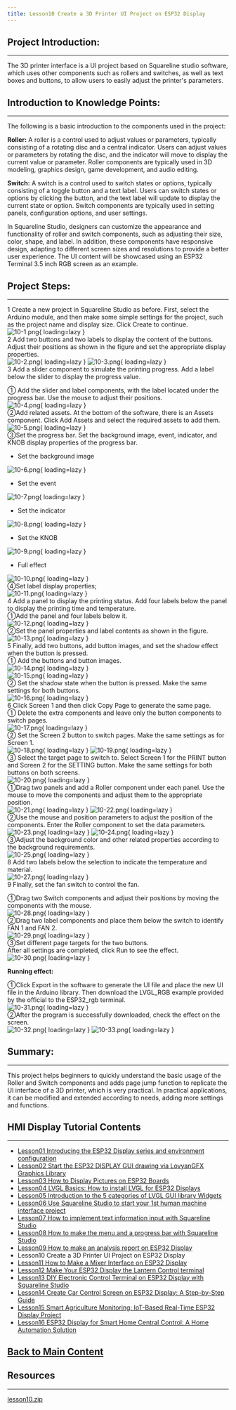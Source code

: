 ```yaml
---
title: Lesson10 Create a 3D Printer UI Project on ESP32 Display
---
```


## **Project Introduction:**
----

The 3D printer interface is a UI project based on Squareline studio software, which uses other components such as rollers and switches, as well as text boxes and buttons, to allow users to easily adjust the printer's parameters.

## **Introduction to Knowledge Points:**
-----

The following is a basic introduction to the components used in the project:

**Roller:** A roller is a control used to adjust values or parameters, typically consisting of a rotating disc and a central indicator. Users can adjust values or parameters by rotating the disc, and the indicator will move to display the current value or parameter. Roller components are typically used in 3D modeling, graphics design, game development, and audio editing.

**Switch:** A switch is a control used to switch states or options, typically consisting of a toggle button and a text label. Users can switch states or options by clicking the button, and the text label will update to display the current state or option. Switch components are typically used in setting panels, configuration options, and user settings.

In Squareline Studio, designers can customize the appearance and functionality of roller and switch components, such as adjusting their size, color, shape, and label. In addition, these components have responsive design, adapting to different screen sizes and resolutions to provide a better user experience. The UI content will be showcased using an ESP32 Terminal 3.5 inch RGB screen as an example.

## **Project Steps:**
-----

1 Create a new project in Squareline Studio as before. First, select the Arduino module, and then make some simple settings for the project, such as the project name and display size. Click Create to continue.     
![10-1.png](https://wiki.elecrow.com/images/thumb/f/f1/10-1.png/640px-10-1.png){ loading=lazy }  
2 Add two buttons and two labels to display the content of the buttons. Adjust their positions as shown in the figure and set the appropriate display properties.     
![10-2.png](https://wiki.elecrow.com/images/thumb/a/ab/10-2.png/300px-10-2.png){ loading=lazy }
![10-3.png](https://wiki.elecrow.com/images/thumb/3/3e/10-3.png/367px-10-3.png){ loading=lazy }  
3 Add a slider component to simulate the printing progress. Add a label below the slider to display the progress value.

① Add the slider and label components, with the label located under the progress bar. Use the mouse to adjust their positions.     
![10-4.png](https://wiki.elecrow.com/images/d/d8/10-4.png){ loading=lazy }   
②Add related assets. At the bottom of the software, there is an Assets component. Click Add Assets and select the required assets to add them.     
![10-5.png](https://wiki.elecrow.com/images/5/51/10-5.png){ loading=lazy }   
③Set the progress bar. Set the background image, event, indicator, and KNOB display properties of the progress bar.

- Set the background image

![10-6.png](https://wiki.elecrow.com/images/thumb/9/95/10-6.png/235px-10-6.png){ loading=lazy }

- Set the event

![10-7.png](https://wiki.elecrow.com/images/thumb/0/04/10-7.png/235px-10-7.png){ loading=lazy }

- Set the indicator

![10-8.png](https://wiki.elecrow.com/images/thumb/9/95/10-8.png/235px-10-8.png){ loading=lazy }

- Set the KNOB

![10-9.png](https://wiki.elecrow.com/images/thumb/f/f8/10-9.png/235px-10-9.png){ loading=lazy }

- Full effect

![10-10.png](https://wiki.elecrow.com/images/b/b4/10-10.png){ loading=lazy }   
④Set label display properties;     
![10-11.png](https://wiki.elecrow.com/images/thumb/a/a3/10-11.png/223px-10-11.png){ loading=lazy }  
4 Add a panel to display the printing status. Add four labels below the panel to display the printing time and temperature.   
①Add the panel and four labels below it.   
![10-12.png](https://wiki.elecrow.com/images/f/ff/10-12.png){ loading=lazy }   
②Set the panel properties and label contents as shown in the figure.   
![10-13.png](https://wiki.elecrow.com/images/0/09/10-13.png){ loading=lazy }   
5 Finally, add two buttons, add button images, and set the shadow effect when the button is pressed.  
① Add the buttons and button images.   
![10-14.png](https://wiki.elecrow.com/images/8/89/10-14.png){ loading=lazy }   
![10-15.png](https://wiki.elecrow.com/images/thumb/4/43/10-15.png/138px-10-15.png){ loading=lazy }   
② Set the shadow state when the button is pressed. Make the same settings for both buttons.  
![10-16.png](https://wiki.elecrow.com/images/thumb/2/2c/10-16.png/238px-10-16.png){ loading=lazy }   
6 Click Screen 1 and then click Copy Page to generate the same page.   
① Delete the extra components and leave only the button components to switch pages.   
![10-17.png](https://wiki.elecrow.com/images/8/80/10-17.png){ loading=lazy }   
② Set the Screen 2 button to switch pages. Make the same settings as for Screen 1.    
![10-18.png](https://wiki.elecrow.com/images/7/73/10-18.png){ loading=lazy }
![10-19.png](https://wiki.elecrow.com/images/0/07/10-19.png){ loading=lazy }   
③ Select the target page to switch to. Select Screen 1 for the PRINT button and Screen 2 for the SETTING button. Make the same settings for both buttons on both screens.   
![10-20.png](https://wiki.elecrow.com/images/thumb/1/1a/10-20.png/243px-10-20.png){ loading=lazy }  
①Drag two panels and add a Roller component under each panel. Use the mouse to move the components and adjust them to the appropriate position.  
![10-21.png](https://wiki.elecrow.com/images/2/2d/10-21.png){ loading=lazy }
![10-22.png](https://wiki.elecrow.com/images/0/01/10-22.png){ loading=lazy }   
②Use the mouse and position parameters to adjust the position of the components. Enter the Roller component to set the data parameters.   
![10-23.png](https://wiki.elecrow.com/images/c/cf/10-23.png){ loading=lazy }
![10-24.png](https://wiki.elecrow.com/images/6/61/10-24.png){ loading=lazy }   
③Adjust the background color and other related properties according to the background requirements.   
![10-25.png](https://wiki.elecrow.com/images/8/88/10-25.png){ loading=lazy }   
8 Add two labels below the selection to indicate the temperature and material.   
![10-27.png](https://wiki.elecrow.com/images/6/6f/10-27.png){ loading=lazy }   
9 Finally, set the fan switch to control the fan.

①Drag two Switch components and adjust their positions by moving the components with the mouse.   
![10-28.png](https://wiki.elecrow.com/images/4/4d/10-28.png){ loading=lazy }   
②Drag two label components and place them below the switch to identify FAN 1 and FAN 2.   
![10-29.png](https://wiki.elecrow.com/images/e/ee/10-29.png){ loading=lazy }   
③Set different page targets for the two buttons.   
After all settings are completed, click Run to see the effect.   
![10-30.png](https://wiki.elecrow.com/images/d/d3/10-30.png){ loading=lazy }  

**Running effect:**

①Click Export in the software to generate the UI file and place the new UI file in the Arduino library. Then download the LVGL_RGB example provided by the official to the ESP32_rgb terminal.   
![10-31.png](https://wiki.elecrow.com/images/thumb/9/9a/10-31.png/246px-10-31.png){ loading=lazy }  
②After the program is successfully downloaded, check the effect on the screen.   
![10-32.png](https://wiki.elecrow.com/images/1/13/10-32.png){ loading=lazy } 
![10-33.png](https://wiki.elecrow.com/images/0/01/10-33.png){ loading=lazy }

## **Summary:**
-----

This project helps beginners to quickly understand the basic usage of the Roller and Switch components and adds page jump function to replicate the UI interface of a 3D printer, which is very practical. In practical applications, it can be modified and extended according to needs, adding more settings and functions.

## **HMI Display Tutorial Contents**
------

- [Lesson01 Introducing the ESP32 Display series and environment configuration](./lesson01-introducing-the-esp32-display-series-and-environment-configuration.md)
- [Lesson02 Start the ESP32 DISPLAY GUI drawing via LovyanGFX Graphics Library](./lesson02-start-the-esp32-display-gui-drawing-via-lovyangfx-graphics-library.md)
- [Lesson03 How to Display Pictures on ESP32 Boards](./lesson03-how-to-display-pictures-on-esp32-boards.md)
- [Lesson04 LVGL Basics: How to install LVGL for ESP32 Displays](./lesson04-lvgl-basics-how-to-install-lvgl-for-esp32-displays.md)
- [Lesson05 Introduction to the 5 categories of LVGL GUI library Widgets](./lesson05-introduction-to-the-5-categories-of-lvgl-gui-library-widgets.md)
- [Lesson06 Use Squareline Studio to start your 1st human machine interface project](./lesson06-use-squareline-studio-to-start-your-1st-human-machine-interface-project.md)
- [Lesson07 How to implement text information input with Squareline Studio](./lesson07-how-to-implement-text-information-input-with-squareline-studio.md)
- [Lesson08 How to make the menu and a progress bar with Squareline Studio](./lesson08-how-to-make-the-menu-and-a-progress-bar-with-squareline-studio.md)
- [Lesson09 How to make an analysis report on ESP32 Display](./lesson09-how-to-make-an-analysis-report-on-esp32-display.md)
- Lesson10 Create a 3D Printer UI Project on ESP32 Display
- [Lesson11 How to Make a Mixer Interface on ESP32 Display](./lesson11-how-to-make-a-mixer-interface-on-esp32-display.md)
- [Lesson12 Make Your ESP32 Display the Lantern Control terminal](./lesson12-make-your-esp32-display-the-lantern-control-terminal.md)
- [Lesson13 DIY Electronic Control Terminal on ESP32 Display with Squareline Studio](./lesson13-diy-electronic-control-terminal-on-esp32-display-with-squareline-studio.md)
- [Lesson14 Create Car Control Screen on ESP32 Display: A Step-by-Step Guide](./lesson14-create-car-control-screen-on-esp32-display-a-step-by-step-guide.md)
- [Lesson15 Smart Agriculture Monitoring: IoT-Based Real-Time ESP32 Display Project](./lesson15-smart-agriculture-monitoring-lot-based-real-time-esp32-display-project.md)
- [Lesson16 ESP32 Display for Smart Home Central Control: A Home Automation Solution](./lesson16-esp32-display-for-smart-home-central-control-a-home-automation-solution.md)

## **[Back to Main Content](../../Tutorials/index.md)** 

## Resources
----

[lesson10.zip](https://wiki.elecrow.com/images/7/75/ESP-Display-lesson10.zip)